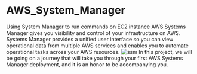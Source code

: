# AWS_System_Manager
Using System Manager to run commands on EC2 instance 
AWS Systems Manager gives you visibility and control of your infrastructure on AWS. Systems Manager provides a unified user interface so you can view operational data from multiple AWS services and enables you to automate operational tasks across your AWS resources.
![ssm](https://github.com/McTello/AWS_System_Manager/assets/89931817/ad53acf7-8e9c-402c-b6e8-c7392bc29c71)
In this project, we will be going on a journey that will take you through your first AWS Systems Manager deployment, and it is an honor to be accompanying you.
